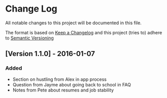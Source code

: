 # Change Log
All notable changes to this project will be documented in this file.

The format is based on [Keep a Changelog](http://keepachangelog.com/) 
and this project (tries to) adhere to [Semantic Versioning](http://semver.org/)

## [Version 1.1.0] - 2016-01-07
### Added
- Section on hustling from Alex in app process
- Question from Jayme about going back to school in FAQ
- Notes from Pete about resumes and job stability

